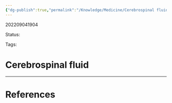 ```yaml
---
{"dg-publish":true,"permalink":"/Knowledge/Medicine/Cerebrospinal fluid/"}
---
```



202209041904

Status: 

Tags:

# Cerebrospinal fluid








___
# References